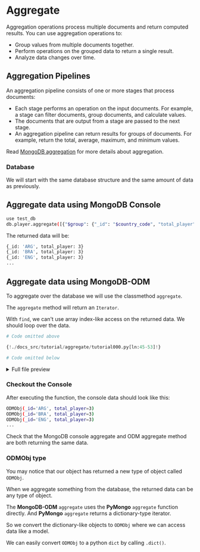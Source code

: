 # Aggregate

Aggregation operations process multiple documents and return computed results. You can use aggregation operations to:

- Group values from multiple documents together.
- Perform operations on the grouped data to return a single result.
- Analyze data changes over time.

## Aggregation Pipelines

An aggregation pipeline consists of one or more stages that process documents:

- Each stage performs an operation on the input documents. For example, a stage can filter documents, group documents, and calculate values.
- The documents that are output from a stage are passed to the next stage.
- An aggregation pipeline can return results for groups of documents. For example, return the total, average, maximum, and minimum values.

Read <a  href="https://www.mongodb.com/docs/manual/aggregation/" class="external-link" target="_blank">MongoDB aggregation</a> for more details about aggregation.

### Database

We will start with the same database structure and the same amount of data as previously.

## Aggregate data using MongoDB Console

```bash
use test_db
db.player.aggregate([{"$group": {"_id": "$country_code", "total_player": {"$sum": 1}}}])
```

The returned data will be:

```bash
{_id: 'ARG', total_player: 3}
{_id: 'BRA', total_player: 3}
{_id: 'ENG', total_player: 3}
...
```

## Aggregate data using MongoDB-ODM

To aggregate over the database we will use the classmethod `aggregate`.

The `aggregate` method will return an `Iterator`.

With `find`, we can't use array index-like access on the returned data. We should loop over the data.

```python
# Code omitted above

{!./docs_src/tutorial/aggregate/tutorial000.py[ln:45-53]!}

# Code omitted below
```

<details>
<summary>Full file preview</summary>
```Python
{!./docs_src/tutorial/aggregate/tutorial000.py!}
```
</details>

### Checkout the Console

After executing the function, the console data should look like this:

```bash
ODMObj(_id='ARG', total_player=3)
ODMObj(_id='BRA', total_player=3)
ODMObj(_id='ENG', total_player=3)
...
```

Check that the MongoDB console aggregate and ODM aggregate method are both returning the same data.

### ODMObj type

You may notice that our object has returned a new type of object called `ODMObj`.

When we aggregate something from the database, the returned data can be any type of object.

The **MongoDB-ODM** `aggregate` uses the **PyMongo** `aggregate` function directly. And **PyMongo** `aggregate` returns a dictionary-type iterator.

So we convert the dictionary-like objects to `ODMObj` where we can access data like a model.

We can easily convert `ODMObj` to a python `dict` by calling `.dict()`.
